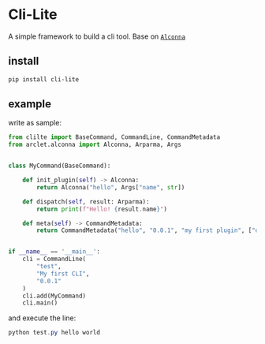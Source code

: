 # Cli-Lite

A simple framework to build a cli tool. Base on [`Alconna`](https://github/ArcletProject/Alconna)

## install

```powershell
pip install cli-lite
```

## example

write as sample:

```python
from clilte import BaseCommand, CommandLine, CommandMetadata
from arclet.alconna import Alconna, Arparma, Args


class MyCommand(BaseCommand):

    def init_plugin(self) -> Alconna:
        return Alconna("hello", Args["name", str])

    def dispatch(self, result: Arparma):
        return print(f"Hello! {result.name}")

    def meta(self) -> CommandMetadata:
        return CommandMetadata("hello", "0.0.1", "my first plugin", ["dev"], ["john"])


if __name__ == '__main__':
    cli = CommandLine(
        "test",
        "My first CLI",
        "0.0.1"
    )
    cli.add(MyCommand)
    cli.main()
```

and execute the line:

```powershell
python test.py hello world
```

